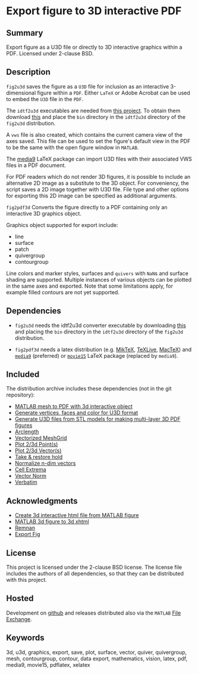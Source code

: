 Export figure to 3D interactive PDF
===================================

Summary
-------
Export figure as a U3D file or directly to 3D interactive graphics within a PDF.
Licensed under 2-clause BSD.

Description
-----------
`fig2u3d` saves the figure as a `U3D` file for inclusion as an interactive 3-dimensional figure within a `PDF`. Either `LaTeX` or Adobe Acrobat can be used to embed the `U3D` file in the `PDF`.

The `idtf2u3d` executables are needed from [this project](http://sourceforge.net/projects/u3d/). To obtain them download [this](http://www.mathworks.com/matlabcentral/fileexchange/25383-matlab-mesh-to-pdf-with-3d-interactive-object) and place the `bin` directory in the `idtf2u3d` directory of the `fig2u3d` distribution.

A `vws` file is also created, which contains the current camera view of the axes saved. This file can be used to set the figure's default view in the PDF to be the same with the open figure window in `MATLAB`.

The [media9](http://www.ctan.org/tex-archive/macros/latex/contrib/media9) LaTeX package can import U3D files with their associated VWS files in a PDF document.

For PDF readers which do not render 3D figures, it is possible to include an alternative 2D image as a substitute to the 3D object. For conveniency, the script saves a 2D image together with U3D file. File type and other options for exporting this 2D image can be specified as additional arguments.

`fig2pdf3d` Converts the figure directly to a PDF containing only an interactive 3D graphics object.

Graphics object supported for export include:

- line
- surface
- patch
- quivergroup
- contourgroup

Line colors and marker styles, surfaces and `quivers` with `NaN`s and surface shading are supported. Multiple instances of various objects can be plotted in the same axes and exported. Note that some limitations apply, for example filled contours are not yet supported.

Dependencies
------------

- `fig2u3d` needs the idtf2u3d converter executable by downloading [this](http://www.mathworks.com/matlabcentral/fileexchange/25383-matlab-mesh-to-pdf-with-3d-interactive-object) and placing the `bin` directory in the `idtf2u3d` directory of the `fig2u3d` distribution.

- `fig2pdf3d` needs a latex distribution (e.g. [MikTeX](http://miktex.org/), [TeXLive](http://www.tug.org/texlive/), [MacTeX](http://tug.org/mactex/)) and [`media9`](http://www.ctan.org/pkg/media9) (preferred) or [`movie15`](http://www.ctan.org/pkg/movie15) LaTeX package (replaced by `media9`).

Included
--------
The distribution archive includes these dependencies (not in the git repository):

- [MATLAB mesh to PDF with 3d interactive object](http://www.mathworks.com/matlabcentral/fileexchange/25383-matlab-mesh-to-pdf-with-3d-interactive-object)
- [Generate vertices, faces and color for U3D format](http://www.mathworks.com/matlabcentral/fileexchange/27245-generate-vertices-faces-and-color-for-u3d-format)
- [Generate U3D files from STL models for making multi-layer 3D PDF figures](http://www.mathworks.com/matlabcentral/fileexchange/31413-generate-u3d-files-from-stl-models-for-making-multilayer-3d-pdf-figures)
- [Arclength](http://www.mathworks.com/matlabcentral/fileexchange/34871-arclength)
- [Vectorized MeshGrid](http://www.mathworks.com/matlabcentral/fileexchange/35036-vectorized-meshgrid)
- [Plot 2/3d Point(s)](http://www.mathworks.com/matlabcentral/fileexchange/34731-plot-23d-points)
- [Plot 2/3d Vector(s)](http://www.mathworks.com/matlabcentral/fileexchange/35224-plot-23d-vectors)
- [Take & restore hold](http://www.mathworks.com/matlabcentral/fileexchange/36641-take-restore-hold)
- [Normalize n-dim vectors](http://www.mathworks.com/matlabcentral/fileexchange/36248-normalize-n-d-vectors-in-single-matrix-or-n-component-matrices)
- [Cell Extrema](http://www.mathworks.com/matlabcentral/fileexchange/35983-cell-extrema)
- [Vector Norm](http://www.mathworks.com/matlabcentral/fileexchange/10708-vector-norm)
- [Verbatim](http://www.mathworks.com/matlabcentral/fileexchange/23194-verbatim-get-the-text-of-a-block-comment)

Acknowledgments
---------------
- [Create 3d interactive html file from MATLAB figure](http://www.mathworks.com/matlabcentral/fileexchange/27333-create-3d-interactive-html-file-from-matlab-surface)
- [MATLAB 3d figure to 3d xhtml](http://www.mathworks.com/matlabcentral/fileexchange/32207-matlab-3d-figure-to-3d-xhtml)
- [Remnan](http://www.mathworks.com/matlabcentral/fileexchange/10863-remnan)
- [Export Fig](http://www.mathworks.com/matlabcentral/fileexchange/23629-exportfig)

License
-------
This project is licensed under the 2-clause BSD license.
The license file includes the authors of all dependencies, so that they can be distributed with this project.

Hosted
------
Development on [github](https://github.com/johnyf/fig2u3d) and releases distributed also via the `MATLAB` [File Exchange](http://www.mathworks.com/matlabcentral/fileexchange/37640-export-figure-to-3d-interactive-pdf).

Keywords
--------
3d, u3d, graphics, export, save, plot, surface, vector, quiver, quivergroup, mesh, contourgroup, contour, data export, mathematics, vision, latex, pdf, media9, movie15, pdflatex, xelatex
